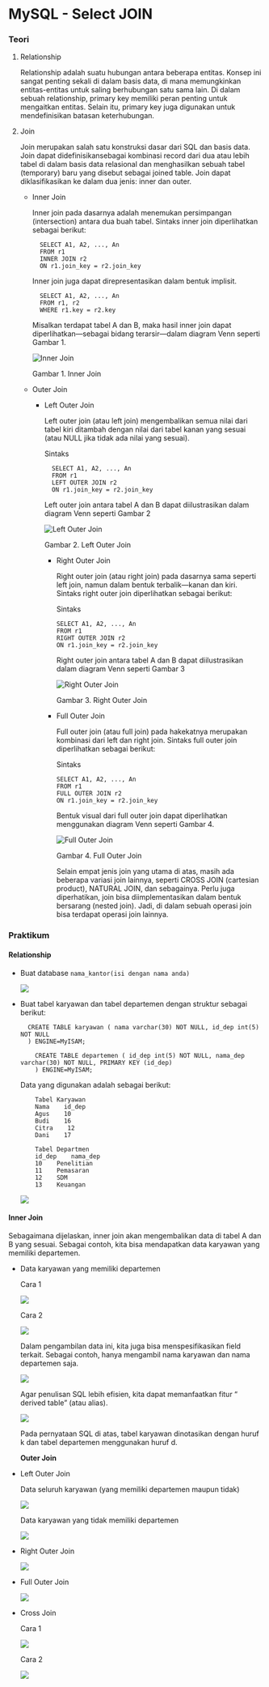 # MySQL - Select JOIN

### Teori <a id="teori"></a>

1. Relationship

   Relationship adalah suatu hubungan antara beberapa entitas. Konsep ini sangat penting sekali di dalam basis data, di mana memungkinkan entitas-entitas untuk saling berhubungan satu sama lain. Di dalam sebuah relationship, primary key memiliki peran penting untuk mengaitkan entitas. Selain itu, primary key juga digunakan untuk mendefinisikan batasan keterhubungan.

2. Join

   Join merupakan salah satu konstruksi dasar dari SQL dan basis data. Join dapat didefinisikansebagai kombinasi record dari dua atau lebih tabel di dalam basis data relasional dan menghasilkan sebuah tabel \(temporary\) baru yang disebut sebagai joined table. Join dapat diklasifikasikan ke dalam dua jenis: inner dan outer.

   * Inner Join

     Inner join pada dasarnya adalah menemukan persimpangan \(intersection\) antara dua buah tabel. Sintaks inner join diperlihatkan sebagai berikut:

     ```text
       SELECT A1, A2, ..., An 
       FROM r1 
       INNER JOIN r2 
       ON r1.join_key = r2.join_key
     ```

     Inner join juga dapat direpresentasikan dalam bentuk implisit.

     ```text
       SELECT A1, A2, ..., An 
       FROM r1, r2 
       WHERE r1.key = r2.key
     ```

     Misalkan terdapat tabel A dan B, maka hasil inner join dapat diperlihatkan—sebagai bidang terarsir—dalam diagram Venn seperti Gambar 1.

     ![Inner Join](https://data.sinaungoding.com/11/images/13-01.png)

     Gambar 1. Inner Join

   * Outer Join
     * Left Outer Join

       Left outer join \(atau left join\) mengembalikan semua nilai dari tabel kiri ditambah dengan nilai dari tabel kanan yang sesuai \(atau NULL jika tidak ada nilai yang sesuai\).

       Sintaks

       ```text
         SELECT A1, A2, ..., An 
         FROM r1 
         LEFT OUTER JOIN r2 
         ON r1.join_key = r2.join_key
       ```

       Left outer join antara tabel A dan B dapat diilustrasikan dalam diagram Venn seperti Gambar 2

       ![Left Outer Join](https://data.sinaungoding.com/11/images/13-02.png)

       Gambar 2. Left Outer Join

       * Right Outer Join

         Right outer join \(atau right join\) pada dasarnya sama seperti left join, namun dalam bentuk terbalik—kanan dan kiri. Sintaks right outer join diperlihatkan sebagai berikut:

         Sintaks

         ```text
         SELECT A1, A2, ..., An 
         FROM r1 
         RIGHT OUTER JOIN r2 
         ON r1.join_key = r2.join_key
         ```

         Right outer join antara tabel A dan B dapat diilustrasikan dalam diagram Venn seperti Gambar 3

         ![Right Outer Join](https://data.sinaungoding.com/11/images/13-03.png)

         Gambar 3. Right Outer Join

       * Full Outer Join

         Full outer join \(atau full join\) pada hakekatnya merupakan kombinasi dari left dan right join. Sintaks full outer join diperlihatkan sebagai berikut:

         Sintaks

         ```text
         SELECT A1, A2, ..., An 
         FROM r1 
         FULL OUTER JOIN r2 
         ON r1.join_key = r2.join_key
         ```

         Bentuk visual dari full outer join dapat diperlihatkan menggunakan diagram Venn seperti Gambar 4.

         ![Full Outer Join](https://data.sinaungoding.com/11/images/13-04.png)

         Gambar 4. Full Outer Join

         Selain empat jenis join yang utama di atas, masih ada beberapa variasi join lainnya, seperti CROSS JOIN \(cartesian product\), NATURAL JOIN, dan sebagainya. Perlu juga diperhatikan, join bisa diimplementasikan dalam bentuk bersarang \(nested join\). Jadi, di dalam sebuah operasi join bisa terdapat operasi join lainnya.

### Praktikum <a id="praktikum"></a>

#### Relationship <a id="relationship"></a>

* Buat database `nama_kantor(isi dengan nama anda)`

  ![](https://data.sinaungoding.com/11/images/image011.png)

* Buat tabel karyawan dan tabel departemen dengan struktur sebagai berikut:

  ```text
    CREATE TABLE karyawan ( nama varchar(30) NOT NULL, id_dep int(5) NOT NULL
    ) ENGINE=MyISAM;

      CREATE TABLE departemen ( id_dep int(5) NOT NULL, nama_dep varchar(30) NOT NULL, PRIMARY KEY (id_dep)
      ) ENGINE=MyISAM;
  ```

  Data yang digunakan adalah sebagai berikut:

  ```text
      Tabel Karyawan
      Nama    id_dep
      Agus    10    
      Budi    16
      Citra    12
      Dani    17

      Tabel Departmen
      id_dep    nama_dep
      10    Penelitian
      11    Pemasaran
      12    SDM
      13    Keuangan
  ```

  ![](https://data.sinaungoding.com/11/images/image014.png)

#### Inner Join <a id="inner-join"></a>

Sebagaimana dijelaskan, inner join akan mengembalikan data di tabel A dan B yang sesuai. Sebagai contoh, kita bisa mendapatkan data karyawan yang memiliki departemen.

* Data karyawan yang memiliki departemen

  Cara 1

  ![](https://data.sinaungoding.com/11/images/image016.png)

  Cara 2

  ![](https://data.sinaungoding.com/11/images/image017.png)

  Dalam pengambilan data ini, kita juga bisa menspesifikasikan field terkait. Sebagai contoh, hanya mengambil nama karyawan dan nama departemen saja.

  ![](https://data.sinaungoding.com/11/images/image018.png)

  Agar penulisan SQL lebih efisien, kita dapat memanfaatkan fitur “ derived table” \(atau alias\).

  ![](https://data.sinaungoding.com/11/images/image019.png)

  Pada pernyataan SQL di atas, tabel karyawan dinotasikan dengan huruf k dan tabel departemen menggunakan huruf d.

  **Outer Join**

* Left Outer Join

  Data seluruh karyawan \(yang memiliki departemen maupun tidak\)

  ![](https://data.sinaungoding.com/11/images/image021.png)

  Data karyawan yang tidak memiliki departemen

  ![](https://data.sinaungoding.com/11/images/image022.png)

* Right Outer Join

  ![](https://data.sinaungoding.com/11/images/image023.png)

* Full Outer Join

  ![](https://data.sinaungoding.com/11/images/image024.png)

* Cross Join

  Cara 1

  ![](https://data.sinaungoding.com/11/images/image026.png)

  Cara 2

  ![](https://data.sinaungoding.com/11/images/image027.png)

